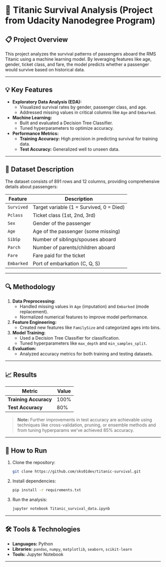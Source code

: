 

# 🚢 **Titanic Survival Analysis (Project from Udacity Nanodegree Program)**

## **📋 Project Overview**
This project analyzes the survival patterns of passengers aboard the RMS Titanic using a machine learning model. By leveraging features like age, gender, ticket class, and fare, the model predicts whether a passenger would survive based on historical data.

---

## **💡 Key Features**
- **Exploratory Data Analysis (EDA):**
  - Visualized survival rates by gender, passenger class, and age.
  - Addressed missing values in critical columns like `Age` and `Embarked`.
- **Machine Learning:**
  - Built and evaluated a Decision Tree Classifier.
  - Tuned hyperparameters to optimize accuracy.
- **Performance Metrics:**
  - **Training Accuracy:** High precision in predicting survival for training data.
  - **Test Accuracy:** Generalized well to unseen data.

---

## **📂 Dataset Description**
The dataset consists of 891 rows and 12 columns, providing comprehensive details about passengers:

| Feature       | Description                               |
|---------------|-------------------------------------------|
| `Survived`    | Target variable (1 = Survived, 0 = Died)  |
| `Pclass`      | Ticket class (1st, 2nd, 3rd)              |
| `Sex`         | Gender of the passenger                  |
| `Age`         | Age of the passenger (some missing)      |
| `SibSp`       | Number of siblings/spouses aboard        |
| `Parch`       | Number of parents/children aboard        |
| `Fare`        | Fare paid for the ticket                 |
| `Embarked`    | Port of embarkation (C, Q, S)            |

---

## **🔍 Methodology**
1. **Data Preprocessing:**
   - Handled missing values in `Age` (imputation) and `Embarked` (mode replacement).
   - Normalized numerical features to improve model performance.
2. **Feature Engineering:**
   - Created new features like `FamilySize` and categorized ages into bins.
3. **Model Training:**
   - Used a Decision Tree Classifier for classification.
   - Tuned hyperparameters like `max_depth` and `min_samples_split`.
4. **Evaluation:**
   - Analyzed accuracy metrics for both training and testing datasets.

---

## **📈 Results**
| Metric               | Value  |
|-----------------------|--------|
| **Training Accuracy** | 100%   |
| **Test Accuracy**     | 80%    |

> **Note:** Further improvements in test accuracy are achievable using techniques like cross-validation, pruning, or ensemble methods and from tuning hyperparams we've achieved 85% accuracy.

---


## **🚀 How to Run**
1. Clone the repository:
   ```bash
   git clone https://github.com/sks01dev/titanic-survival.git
   ```
2. Install dependencies:
   ```bash
   pip install -r requirements.txt
   ```
3. Run the analysis:
   ```bash
   jupyter notebook Titanic_survival_data.ipynb
   ```

---

## **🛠 Tools & Technologies**
- **Languages:** Python
- **Libraries:** `pandas`, `numpy`, `matplotlib`, `seaborn`, `scikit-learn`
- **Tools:** Jupyter Notebook

---

